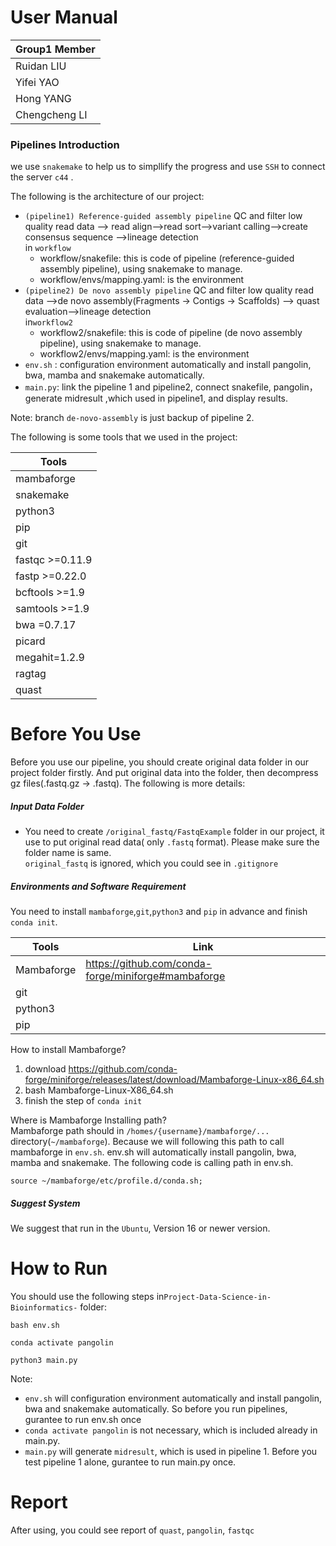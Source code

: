 # User Manual

|  Group1 Member       | 
|  ----         |
| Ruidan LIU    | 
| Yifei YAO     | 
| Hong YANG     | 
| Chengcheng LI | 


### Pipelines Introduction

we use `snakemake` to help us to simpllify the progress and use `SSH` to connect the server `c44` .

The following is the architecture of our project:

- `(pipeline1) Reference-guided assembly pipeline` QC and filter low quality read data --> read align-->read sort-->variant calling-->create consensus sequence -->lineage detection</br>
in `workflow`</br>
    - workflow/snakefile: this is code of pipeline (reference-guided assembly pipeline), using snakemake to manage.</br>
    - workflow/envs/mapping.yaml: is the environment
- `(pipeline2) De novo assembly pipeline` QC and filter low quality read data -->de novo assembly(Fragments -> Contigs -> Scaffolds) --> quast evaluation-->lineage detection</br>
in`workflow2`</br>
    - workflow2/snakefile: this is code of pipeline (de novo assembly pipeline), using snakemake to manage.</br>
    - workflow2/envs/mapping.yaml: is the environment
- `env.sh` : configuration environment automatically and install pangolin, bwa, mamba and snakemake automatically.  
- `main.py`: link the pipeline 1 and pipeline2, connect snakefile, pangolin，generate midresult ,which used in pipeline1, and display results. 

Note: branch `de-novo-assembly` is just backup of pipeline 2. 


The following is some tools that we used in the project:

|Tools |
|-------|
|mambaforge|
|snakemake|
|python3|
|pip|
|git|
|fastqc >=0.11.9|
| fastp >=0.22.0|
|bcftools >=1.9|
|samtools >=1.9|
| bwa =0.7.17|
| picard|
| megahit=1.2.9|
| ragtag|
| quast|


# Before You Use

Before you use our pipeline, you should create original data folder in our project folder firstly. And put original data into the folder, then decompress gz files(.fastq.gz -> .fastq). The following is more details:

##### Input Data Folder

-  You need to create `/original_fastq/FastqExample` folder in our project, it use to put original read data( only `.fastq` format). Please make sure the folder name is same. </br>
`original_fastq` is ignored, which you could see in `.gitignore`</br>


##### Environments and Software Requirement

You need to install `mambaforge`,`git`,`python3` and `pip` in advance and finish `conda init`.  

Tools| Link|
----|-------|
Mambaforge| https://github.com/conda-forge/miniforge#mambaforge |
git| |
python3| |
pip| |

How to install Mambaforge?
1. download https://github.com/conda-forge/miniforge/releases/latest/download/Mambaforge-Linux-x86_64.sh 
2. bash Mambaforge-Linux-X86_64.sh
3. finish the step of `conda init`

Where is Mambaforge Installing path?</br>
  Mambaforge path should in `/homes/{username}/mambaforge/...` directory(`~/mambaforge`). Because we will following this path to call mambaforge in `env.sh`. env.sh will automatically install pangolin, bwa, mamba and snakemake. The following code is calling path in env.sh.

```
source ~/mambaforge/etc/profile.d/conda.sh;
```

##### Suggest System

We suggest that run in the `Ubuntu`, Version 16 or newer version.

# How to Run

You should use the following steps in`Project-Data-Science-in-Bioinformatics-` folder:

```
bash env.sh
```

```
conda activate pangolin
```

```
python3 main.py
```
Note: 
* `env.sh` will configuration environment automatically and install pangolin, bwa and snakemake automatically. So before you run pipelines, gurantee to run env.sh once
* `conda activate pangolin` is not necessary, which is included already in main.py.
* `main.py` will generate `midresult`, which is used in pipeline 1. Before you test pipeline 1 alone, gurantee to run main.py once.



# Report
After using, you could see report of `quast`, `pangolin`, `fastqc`
